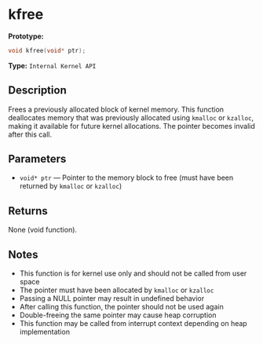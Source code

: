 kfree
=====

**Prototype:**

```c
void kfree(void* ptr);
```

**Type:** `Internal Kernel API`

Description
-----------

Frees a previously allocated block of kernel memory. This function deallocates memory that was previously allocated using `kmalloc` or `kzalloc`, making it available for future kernel allocations. The pointer becomes invalid after this call.

Parameters
----------

*   `void* ptr` — Pointer to the memory block to free (must have been returned by `kmalloc` or `kzalloc`)

Returns
-------

None (void function).

Notes
-----

- This function is for kernel use only and should not be called from user space
- The pointer must have been allocated by `kmalloc` or `kzalloc`
- Passing a NULL pointer may result in undefined behavior
- After calling this function, the pointer should not be used again
- Double-freeing the same pointer may cause heap corruption
- This function may be called from interrupt context depending on heap implementation
